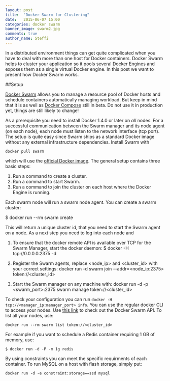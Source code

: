 ```yaml
---
layout: post
title:  "Docker Swarm for Clustering"
date:   2015-06-07 15:00
categories: docker swarm
banner_image: swarm2.jpg
comments: true
author_name: Steffi
---
```


In a distributed environment things can get quite complicated when you have to deal with more than one host for Docker containers. Docker Swarm helps to cluster your application so it pools several Docker Engines and exposes them as a single virtual Docker engine. In this post we want to present how Docker Swarm works.

<!--more-->

##Setup

[Docker Swarm](https://docs.docker.com/swarm/) allows you to manage a resource pool of Docker hosts and schedule containers automatically managing workload. But keep in mind that it is as well as [Docker Compose](http://learning-continuous-deployment.github.io/docker,/docker/compose/2015/05/30/docker-compose/) still in beta. Do not use it in production yet, things are still likely to change! 

As a prerequisite you need to install Docker 1.4.0 or later on *all* nodes. For a successful communication between the Swarm manager and its node agent (on each node), each node must listen to the network interface (tcp port). The setup is quite easy since Swarm ships as a standard Docker image without any external infrastructure dependencies. Install Swarm with 

    docker pull swarm 

which will use the [official Docker image](https://registry.hub.docker.com/_/swarm/). The general setup contains three basic steps: 	

 1. Run a command to create a cluster. 
 2. Run a command to start Swarm. 
 3. Run a command to join the cluster on each host where the Docker Engine is running. 
  
Each swarm node will run a swarm node agent. You can create a swarm cluster: 

   $ docker run --rm swarm create
   
This will return a unique cluster id, that you need to start the Swarm agent on a node. As a next step you need to log into each node and 
  
1. To ensure that the docker remote API is available over TCP for the Swarm Manager, start the docker daemon:
       $ docker -H tcp://0.0.0.0:2375 -d

2. Register the Swarm agents, replace <node_ip> and <cluster_id> with your correct settings: 
        docker run -d swarm join --addr=<node_ip:2375> token://<cluster_id>
	
3. Start the Swarm manager on any machine with: 
       docker run -d -p <swarm_port>:2375 swarm manage token://<cluster_id>
  
To check your configuration you can run `docker -H tcp://<manager_ip:manager_port> info`. You can use the regular docker CLI to access your nodes. Use [this link](https://docs.docker.com/swarm/API/) to check out the Docker Swarm API. To list all your nodes, use: 

    docker run --rm swarm list token://<cluster_id>
    
For example if you want to schedule a Redis container requiring 1 GB of memory, use:

    $ docker run -d -P -m 1g redis
    
By using constraints you can meet the specific requirments of each container. To run MySQL on a host with flash storage, simply put:

    docker run -d -e constraint:storage==ssd mysql 




